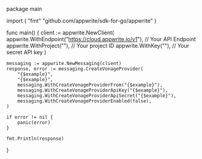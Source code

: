 package main

import (
    "fmt"
	"github.com/appwrite/sdk-for-go/appwrite"
)

func main() {
	client := appwrite.NewClient(
        appwrite.WithEndpoint("https://cloud.appwrite.io/v1"), // Your API Endpoint
        appwrite.WithProject(""), // Your project ID
        appwrite.WithKey(""), // Your secret API key
    )

    messaging := appwrite.NewMessaging(client)
    response, error := messaging.CreateVonageProvider(
        "{$example}",
        "{$example}",
        messaging.WithCreateVonageProviderFrom("{$example}"),
        messaging.WithCreateVonageProviderApiKey("{$example}"),
        messaging.WithCreateVonageProviderApiSecret("{$example}"),
        messaging.WithCreateVonageProviderEnabled(false),
    )

    if error != nil {
        panic(error)
    }

    fmt.Println(response)
}
